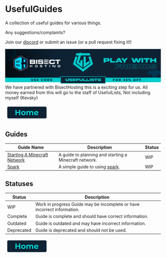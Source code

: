 # UsefulGuides

A collection of useful guides for various things.

Any suggestions/complaints?

Join our [discord](https://discord.gg/8nzHYhVUQS) or submit an issue (or a pull request fixing it!)

[![Bisect Hosting Image](/images/promo.png)](https://bisecthosting.com/UsefulLists)
We have partnered with BisectHosting this is a exciting step for us. All money earned from this will go to the staff of UsefulLists, Not including myself (Kevsky)

[![Home](/images/button_small/home.png)](/README.md)

## Guides

| Guide Name | Description | Status |
| ---------- | ----------- | ------ |
| [Starting A Minecraft Network](/guides/Starting%20A%20Network.md) | A guide to planning and starting a Minecraft network. | WIP |
| [Spark](/guides/spark.md) | A simple guide to using [spark](https://modrinth.com/mod/spark). | WIP |

## Statuses

| Status | Description |
| ------ | ----------- |
| WIP | Work in progress  Guide may be incomplete or have incorrect information.|
| Complete | Guide is complete and should have correct information. |
| Outdated | Guide is outdated and may have incorrect information. |
| Deprecated | Guide is deprecated and should not be used. |


[![Home](/images/button_small/home.png)](/README.md)